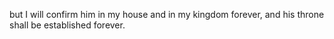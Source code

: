 but I will confirm him in my house and in my kingdom forever, and his throne shall be established forever.
